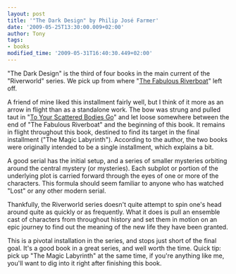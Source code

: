 ```yaml
---
layout: post
title: '"The Dark Design" by Philip José Farmer'
date: '2009-05-25T13:30:00.009+02:00'
author: Tony
tags:
- books
modified_time: '2009-05-31T16:40:30.449+02:00'
---
```


"The Dark Design" is the third of four books in the main current of the
"Riverworld" series. We pick up from where "[The
Fabulous Riverboat](/2009-05-24-fabulous-riverboat-by-philip-jose)" left off. 

A friend of mine liked this installment fairly well, but I think of it more as
an arrow in flight than as a standalone work. The bow was strung and pulled
taut in "[To
Your Scattered Bodies Go](/2009-05-08-to-your-scattered-bodies-go-by-philip)" and let loose somewhere between the end of "The
Fabulous Riverboat" and the beginning of this book. It remains in flight
throughout this book, destined to find its target in the final installment ("The
Magic Labyrinth"). According to the author, the two books were originally
intended to be a single installment, which explains a bit.

A good serial has the initial setup, and a series of smaller mysteries orbiting
around the central mystery (or mysteries). Each subplot or portion of the
underlying plot is carried forward through the eyes of one or more of the
characters. This formula should seem familiar to anyone who has watched "Lost"
or any other modern serial.

Thankfully, the Riverworld series doesn't quite attempt to spin one's head
around quite as quickly or as frequently. What it does is pull an ensemble cast
of characters from throughout history and set them in motion on an epic journey
to find out the meaning of the new life they have been granted.

This is a pivotal installation in the series, and stops just short of the final
goal. It's a good book in a great series, and well worth the time. Quick tip:
pick up "The Magic Labyrinth" at the same time, if you're anything like me,
you'll want to dig into it right after finishing this book.